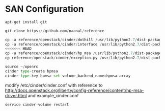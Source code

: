 
# SAN Configuration


```python
apt-get install git
```


```python
git clone https://github.com/naanal/reference
```


```python
cp -a reference/openstack/cinder/dothill /usr/lib/python2.7/dist-packages/cinder/volume/drivers/
cp -a reference/openstack/cinder/interface /usr/lib/python2.7/dist-packages/cinder/
<<<<<<< HEAD
cp -a reference/openstack/cinder/hp_msa /usr/lib/python2.7/dist-packages/cinder/volume/drivers/san/
cp reference/openstack/cinder/exception.py /usr/lib/python2.7/dist-packages/cinder/
```


```python
source ~/openrc
cinder type-create hpmsa
cinder type-key hpmsa set volume_backend_name=hpmsa-array
```

modify /etc/cinder/cinder.conf with reference to http://docs.openstack.org/liberty/config-reference/content/hp-msa-driver.html and example_cinder.conf


```python
service cinder-volume restart
```
